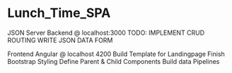 # Lunch_Time_SPA

JSON Server Backend @ localhost:3000
TODO:
IMPLEMENT CRUD
ROUTING
WRITE JSON DATA FORM

Frontend Angular @ localhost 4200
Build Template for Landingpage
Finish Bootstrap Styling
Define Parent & Child Components
Build data Pipelines

